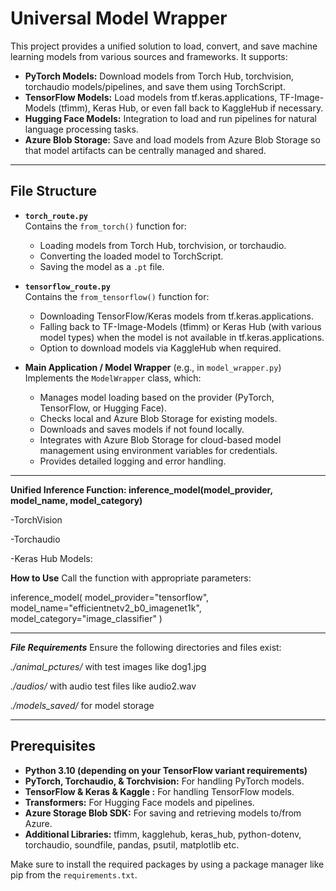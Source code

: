 # Universal Model Wrapper

This project provides a unified solution to load, convert, and save machine learning models from various sources and frameworks. It supports:

- **PyTorch Models:** Download models from Torch Hub, torchvision, torchaudio models/pipelines, and save them using TorchScript.
- **TensorFlow Models:** Load models from tf.keras.applications, TF-Image-Models (tfimm), Keras Hub, or even fall back to KaggleHub if necessary.
- **Hugging Face Models:** Integration to load and run pipelines for natural language processing tasks.
- **Azure Blob Storage:** Save and load models from Azure Blob Storage so that model artifacts can be centrally managed and shared.

---

## File Structure

- **`torch_route.py`**  
  Contains the `from_torch()` function for:
  - Loading models from Torch Hub, torchvision, or torchaudio.
  - Converting the loaded model to TorchScript.
  - Saving the model as a `.pt` file.

- **`tensorflow_route.py`**  
  Contains the `from_tensorflow()` function for:
  - Downloading TensorFlow/Keras models from tf.keras.applications.
  - Falling back to TF-Image-Models (tfimm) or Keras Hub (with various model types) when the model is not available in tf.keras.applications.
  - Option to download models via KaggleHub when required.

- **Main Application / Model Wrapper** (e.g., in `model_wrapper.py`)  
  Implements the `ModelWrapper` class, which:
  - Manages model loading based on the provider (PyTorch, TensorFlow, or Hugging Face).
  - Checks local and Azure Blob Storage for existing models.
  - Downloads and saves models if not found locally.
  - Integrates with Azure Blob Storage for cloud-based model management using environment variables for credentials.
  - Provides detailed logging and error handling.

---

**Unified Inference Function: inference_model(model_provider, model_name, model_category)**

-TorchVision 

-Torchaudio 

-Keras Hub Models:

  <!-- Image Classification

  Text Classification

  Seq2Seq Language Models

  Causal Language Models

  Text-to-Image Generation

  Image-to-Image Generation -->
  

**How to Use**
Call the function with appropriate parameters:

inference_model(
    model_provider="tensorflow", 
    model_name="efficientnetv2_b0_imagenet1k", 
    model_category="image_classifier"
)

---

***File Requirements***
Ensure the following directories and files exist:

*./animal_pctures/* with test images like dog1.jpg

*./audios/* with audio test files like audio2.wav

*./models_saved/* for model storage

---

## Prerequisites

- **Python 3.10 (depending on your TensorFlow variant requirements)**
- **PyTorch, Torchaudio, & Torchvision:** For handling PyTorch models.
- **TensorFlow & Keras & Kaggle :** For handling TensorFlow models.
- **Transformers:** For Hugging Face models and pipelines.
- **Azure Storage Blob SDK:** For saving and retrieving models to/from Azure.
- **Additional Libraries:** tfimm, kagglehub, keras_hub, python-dotenv, torchaudio, soundfile, pandas, psutil, matplotlib etc.

Make sure to install the required packages by using a package manager like pip from the `requirements.txt`.